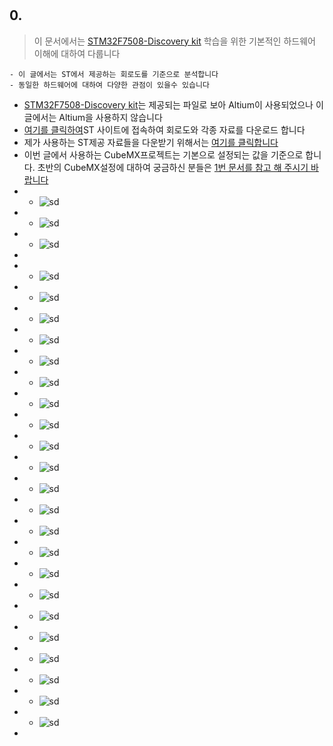 # 
## 0. 
 > 이 문서에서는 [STM32F7508-Discovery kit](https://www.st.com/en/evaluation-tools/stm32f7508-dk.html) 학습을 위한 기본적인 하드웨어 이해에 대하여 다룹니다
  ```
  - 이 글에서는 ST에서 제공하는 회로도를 기준으로 분석합니다
  - 동일한 하드웨어에 대하여 다양한 관점이 있을수 있습니다
  ```
  - [STM32F7508-Discovery kit](https://www.st.com/en/evaluation-tools/stm32f7508-dk.html)는 제공되는 파일로 보아 Altium이 사용되었으나 이 글에서는 Altium을 사용하지 않습니다
  - [여기를 클릭하여](https://www.st.com/en/evaluation-tools/stm32f7508-dk.html#resource)ST 사이트에 접속하여 회로도와 각종 자료를 다운로드 합니다
  - 제가 사용하는 ST제공 자료들을 다운받기 위해서는 [여기를 클릭합니다](../0_materials_ST) 
  - 이번 글에서 사용하는 CubeMX프로젝트는 기본으로 설정되는 값을 기준으로 합니다. 초반의 CubeMX설정에 대하여 궁금하신 분들은 [1번 문서를 참고 해 주시기 바랍니다]()
  - 
    - ![sd](../img/20190713-no001.png) 
  - 
    - ![sd](../img/20190713-no002.png) 
  - 
    - ![sd](../img/20190713-no003.png) 
  - 
  - 
    - ![sd](../img/20190713-no004.png) 
  - 
    - ![sd](../img/20190713-no005.png) 
  - 
    - ![sd](../img/20190713-no006.png) 
  - 
    - ![sd](../img/20190713-no007.png) 
  - 
    - ![sd](../img/20190713-no008.png) 
  - 
    - ![sd](../img/20190713-no009.png) 
  - 
    - ![sd](../img/20190713-no010.png)
  - 
    - ![sd](../img/20190713-no011.png)
  - 
    - ![sd](../img/20190713-no012.png)
  - 
    - ![sd](../img/20190713-no013.png)
  - 
    - ![sd](../img/20190713-no014.png)
  - 
    - ![sd](../img/20190713-no015.png)
  - 
    - ![sd](../img/20190713-no016.png)
  - 
    - ![sd](../img/20190713-no017.png)
  - 
    - ![sd](../img/20190713-no018.png)
  - 
    - ![sd](../img/20190713-no019.png)
  - 
    - ![sd](../img/20190713-no020.png)
  - 
    - ![sd](../img/20190713-no021.png)
  - 
    - ![sd](../img/20190713-no022.png)
  - 
    - ![sd](../img/20190713-no023.png)
  - 
    - ![sd](../img/20190713-no024.png)
  - 
    - ![sd](../img/20190713-no025.png)
  - 



